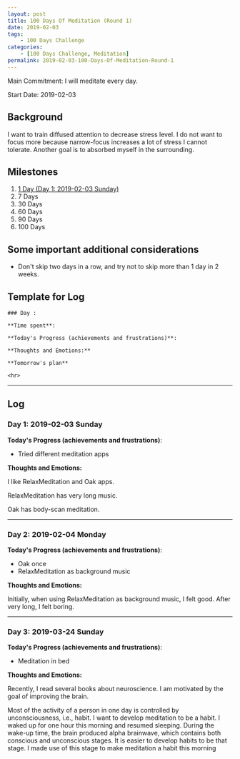 ```yaml
---
layout: post
title: 100 Days Of Meditation (Round 1)
date: 2019-02-03
tags:
	- 100 Days Challenge
categories:
	- [100 Days Challenge, Meditation]
permalink: 2019-02-03-100-Days-Of-Meditation-Round-1
---
```

Main Commitment: I will meditate every day.

Start Date: 2019-02-03

<!-- more -->

## Background

I want to train diffused attention to decrease stress level. I do not want to focus more because narrow-focus increases a lot of stress I cannot tolerate. Another goal is to absorbed myself in the surrounding.

## Milestones

1. [1 Day (Day 1: 2019-02-03 Sunday)](#Day-1-2019-02-03-Sunday)
2. 7 Days
3. 30 Days
4. 60 Days
5. 90 Days
6. 100 Days

## Some important additional considerations

* Don't skip two days in a row, and try not to skip more than 1 day in 2 weeks.

## Template for Log

```
### Day :

**Time spent**:

**Today's Progress (achievements and frustrations)**:

**Thoughts and Emotions:**

**Tomorrow's plan**

<hr>
```

<hr>

## Log

### Day 1: 2019-02-03 Sunday

**Today's Progress (achievements and frustrations)**:

* Tried different meditation apps

**Thoughts and Emotions:**

I like RelaxMeditation and Oak apps.

RelaxMeditation has very long music.

Oak has body-scan meditation.

<hr>

### Day 2: 2019-02-04 Monday

**Today's Progress (achievements and frustrations)**:

* Oak once
* RelaxMeditation as background music

**Thoughts and Emotions:**

Initially, when using RelaxMeditation as background music, I felt good. After very long, I felt boring.

<hr>

### Day 3: 2019-03-24 Sunday

**Today's Progress (achievements and frustrations)**:

* Meditation in bed

**Thoughts and Emotions:**

Recently, I read several books about neuroscience. I am motivated by the goal of improving the brain.

Most of the activity of a person in one day is controlled by unconsciousness, i.e., habit. I want to develop meditation to be a habit. I waked up for one hour this morning and resumed sleeping. During the wake-up time, the brain produced alpha brainwave, which contains both conscious and unconscious stages. It is easier to develop habits to be that stage. I made use of this stage to make meditation a habit this morning
